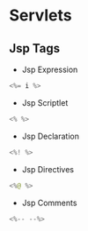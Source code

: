 # Servlets

## Jsp Tags

- Jsp Expression
```java
<%= i %>
```
- Jsp Scriptlet
```java
<% %>
```
- Jsp Declaration 
```java
<%! %>
```
- Jsp Directives
```java
<%@ %>
```
- Jsp Comments
```java
<%-- --%>
```